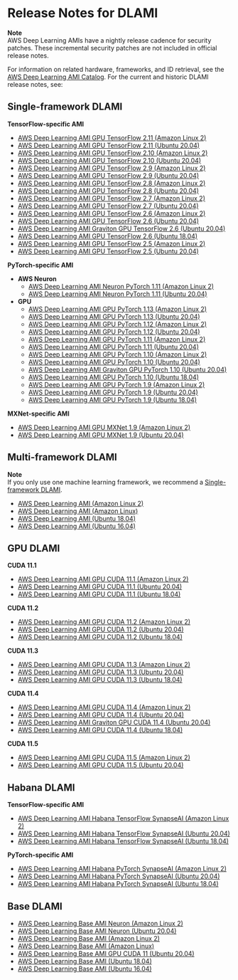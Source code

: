 # Release Notes for DLAMI<a name="appendix-ami-release-notes"></a>

**Note**  
AWS Deep Learning AMIs have a nightly release cadence for security patches\. These incremental security patches are not included in official release notes\.

For information on related hardware, frameworks, and ID retrieval, see the [AWS Deep Learning AMI Catalog](http://aws.amazon.com/releasenotes/aws-deep-learning-ami-catalog/)\. For the current and historic DLAMI release notes, see:

## Single\-framework DLAMI<a name="appendix-ami-release-notes-single"></a>

**TensorFlow\-specific AMI**
+ [AWS Deep Learning AMI GPU TensorFlow 2\.11 \(Amazon Linux 2\)](http://aws.amazon.com/releasenotes/aws-deep-learning-ami-gpu-tensorflow-2-11-amazon-linux-2/)
+ [AWS Deep Learning AMI GPU TensorFlow 2\.11 \(Ubuntu 20\.04\)](http://aws.amazon.com/releasenotes/aws-deep-learning-ami-gpu-tensorflow-2-11-ubuntu-20-04/)
+ [AWS Deep Learning AMI GPU TensorFlow 2\.10 \(Amazon Linux 2\)](http://aws.amazon.com/releasenotes/aws-deep-learning-ami-gpu-tensorflow-2-10-amazon-linux-2/)
+ [AWS Deep Learning AMI GPU TensorFlow 2\.10 \(Ubuntu 20\.04\)](http://aws.amazon.com/releasenotes/aws-deep-learning-ami-gpu-tensorflow-2-10-ubuntu-20-04/)
+ [AWS Deep Learning AMI GPU TensorFlow 2\.9 \(Amazon Linux 2\)](http://aws.amazon.com/releasenotes/deep-learning-ami-gpu-tensorflow-2-9-amazon-linux-2/)
+ [AWS Deep Learning AMI GPU TensorFlow 2\.9 \(Ubuntu 20\.04\)](http://aws.amazon.com/releasenotes/deep-learning-ami-gpu-tensorflow-2-9-ubuntu-20-04/)
+ [AWS Deep Learning AMI GPU TensorFlow 2\.8 \(Amazon Linux 2\)](http://aws.amazon.com/releasenotes/live-deep-learning-ami-gpu-tensorflow-2-8-amazon-linux-2/)
+ [AWS Deep Learning AMI GPU TensorFlow 2\.8 \(Ubuntu 20\.04\)](http://aws.amazon.com/releasenotes/aws-deep-learning-ami-gpu-tensorflow-2-8-ubuntu-20-04/)
+ [AWS Deep Learning AMI GPU TensorFlow 2\.7 \(Amazon Linux 2\)](http://aws.amazon.com/releasenotes/aws-deep-learning-ami-gpu-tensorflow-2-7-amazon-linux-2/)
+ [AWS Deep Learning AMI GPU TensorFlow 2\.7 \(Ubuntu 20\.04\)](http://aws.amazon.com/releasenotes/aws-deep-learning-ami-gpu-tensorflow-2-7-ubuntu-20-04/)
+ [AWS Deep Learning AMI GPU TensorFlow 2\.6 \(Amazon Linux 2\)](http://aws.amazon.com/releasenotes/aws-deep-learning-ami-gpu-tensorflow-2-6-amazon-linux-2/)
+ [AWS Deep Learning AMI GPU TensorFlow 2\.6 \(Ubuntu 20\.04\)](http://aws.amazon.com/releasenotes/aws-deep-learning-ami-gpu-tensorflow-2-6-ubuntu-20-04/)
+ [AWS Deep Learning AMI Graviton GPU TensorFlow 2\.6 \(Ubuntu 20\.04\)](http://aws.amazon.com/releasenotes/aws-deep-learning-ami-graviton-gpu-tensorflow-2-6-ubuntu-20-04/)
+ [AWS Deep Learning AMI GPU TensorFlow 2\.6 \(Ubuntu 18\.04\)](http://aws.amazon.com/releasenotes/aws-deep-learning-ami-gpu-tensorflow-2-6-ubuntu-18-04/)
+ [AWS Deep Learning AMI GPU TensorFlow 2\.5 \(Amazon Linux 2\)](http://aws.amazon.com/releasenotes/aws-deep-learning-gpu-tensorflow-ami-amazon-linux-2-version-1-x-x)
+ [AWS Deep Learning AMI GPU TensorFlow 2\.5 \(Ubuntu 20\.04\)](http://aws.amazon.com/releasenotes/aws-deep-learning-gpu-tensorflow-ami-ubuntu-20-04-version-1-x-x)

**PyTorch\-specific AMI**
+ **AWS Neuron**
  + [AWS Deep Learning AMI Neuron PyTorch 1\.11 \(Amazon Linux 2\) ](http://aws.amazon.com/releasenotes/aws-deep-learning-ami-neuron-pytorch-1-11-amazon-linux-2/)
  + [AWS Deep Learning AMI Neuron PyTorch 1\.11 \(Ubuntu 20\.04\) ](http://aws.amazon.com/releasenotes/aws-deep-learning-ami-neuron-pytorch-1-11-ubuntu-20-04/)
+ **GPU**
  + [AWS Deep Learning AMI GPU PyTorch 1\.13 \(Amazon Linux 2\)](http://aws.amazon.com/releasenotes/aws-deep-learning-ami-gpu-pytorch-1-13-amazon-linux-2)
  + [AWS Deep Learning AMI GPU PyTorch 1\.13 \(Ubuntu 20\.04\)](http://aws.amazon.com/releasenotes/aws-deep-learning-ami-gpu-pytorch-1-13-ubuntu-20-04)
  + [AWS Deep Learning AMI GPU PyTorch 1\.12 \(Amazon Linux 2\)](http://aws.amazon.com/releasenotes/aws-deep-learning-ami-gpu-pytorch-1-12-amazon-linux-2)
  + [AWS Deep Learning AMI GPU PyTorch 1\.12 \(Ubuntu 20\.04\)](http://aws.amazon.com/releasenotes/aws-deep-learning-ami-gpu-pytorch-1-12-ubuntu-20-04)
  + [AWS Deep Learning AMI GPU PyTorch 1\.11 \(Amazon Linux 2\)](http://aws.amazon.com/releasenotes/aws-deep-learning-ami-gpu-pytorch-1-11-amazon-linux-2)
  + [AWS Deep Learning AMI GPU PyTorch 1\.11 \(Ubuntu 20\.04\)](http://aws.amazon.com/releasenotes/aws-deep-learning-ami-gpu-pytorch-1-11-ubuntu-20-04)
  + [AWS Deep Learning AMI GPU PyTorch 1\.10 \(Amazon Linux 2\)](http://aws.amazon.com/releasenotes/aws-deep-learning-ami-gpu-pytorch-1-10-amazon-linux-2)
  + [AWS Deep Learning AMI GPU PyTorch 1\.10 \(Ubuntu 20\.04\)](http://aws.amazon.com/releasenotes/aws-deep-learning-ami-gpu-pytorch-1-10-ubuntu-20-04)
  + [AWS Deep Learning AMI Graviton GPU PyTorch 1\.10 \(Ubuntu 20\.04\)](http://aws.amazon.com/releasenotes/deep-learning-ami-graviton-gpu-pytorch-1-10-ubuntu-20-04/)
  + [AWS Deep Learning AMI GPU PyTorch 1\.10 \(Ubuntu 18\.04\)](http://aws.amazon.com/releasenotes/aws-deep-learning-ami-gpu-pytorch-1-10-ubuntu-18-04)
  + [AWS Deep Learning AMI GPU PyTorch 1\.9 \(Amazon Linux 2\)](http://aws.amazon.com/releasenotes/aws-deep-learning-gpu-pytorch-ami-amazon-linux-2-version-1-x-x)
  + [AWS Deep Learning AMI GPU PyTorch 1\.9 \(Ubuntu 20\.04\)](http://aws.amazon.com/releasenotes/aws-deep-learning-gpu-pytorch-ami-ubuntu-20-04-version-1-x-x)
  + [AWS Deep Learning AMI GPU PyTorch 1\.9 \(Ubuntu 18\.04\)](http://aws.amazon.com/releasenotes/aws-deep-learning-gpu-pytorch-ami-ubuntu-18-04-version-1-x-x)

**MXNet\-specific AMI**
+ [AWS Deep Learning AMI GPU MXNet 1\.9 \(Amazon Linux 2\)](http://aws.amazon.com/releasenotes/aws-deep-learning-ami-gpu-mxnet-1-9-amazon-linux-2)
+ [AWS Deep Learning AMI GPU MXNet 1\.9 \(Ubuntu 20\.04\)](http://aws.amazon.com/releasenotes/aws-deep-learning-ami-gpu-mxnet-1-9-ubuntu-20-04)

## Multi\-framework DLAMI<a name="appendix-ami-release-notes-multi"></a>

**Note**  
If you only use one machine learning framework, we recommend a [Single\-framework DLAMI](#appendix-ami-release-notes-single)\.
+ [AWS Deep Learning AMI \(Amazon Linux 2\)](http://aws.amazon.com/releasenotes/aws-deep-learning-ami-amazon-linux-2)
+ [AWS Deep Learning AMI \(Amazon Linux\)](http://aws.amazon.com/releasenotes/aws-deep-learning-ami-amazon-linux)
+ [AWS Deep Learning AMI \(Ubuntu 18\.04\)](http://aws.amazon.com/releasenotes/aws-deep-learning-ami-ubuntu-18-04)
+ [AWS Deep Learning AMI \(Ubuntu 16\.04\)](http://aws.amazon.com/releasenotes/aws-deep-learning-ami-ubuntu-16-04)

## GPU DLAMI<a name="appendix-ami-release-notes-gpu"></a>

**CUDA 11\.1**
+ [AWS Deep Learning AMI GPU CUDA 11\.1 \(Amazon Linux 2\)](http://aws.amazon.com/releasenotes/aws-deep-learning-gpu-ami-amazon-linux-2-version-1-x-x)
+ [AWS Deep Learning AMI GPU CUDA 11\.1 \(Ubuntu 20\.04\)](http://aws.amazon.com/releasenotes/aws-deep-learning-gpu-ami-ubuntu-20-04-version-1-x-x)
+ [AWS Deep Learning AMI GPU CUDA 11\.1 \(Ubuntu 18\.04\)](http://aws.amazon.com/releasenotes/aws-deep-learning-gpu-ami-ubuntu-18-04-version-1-x-x)

**CUDA 11\.2**
+ [AWS Deep Learning AMI GPU CUDA 11\.2 \(Amazon Linux 2\)](http://aws.amazon.com/releasenotes/aws-deep-learning-gpu-ami-amazon-linux-2-version-2-x-x)
+ [AWS Deep Learning AMI GPU CUDA 11\.2 \(Ubuntu 20\.04\)](http://aws.amazon.com/releasenotes/aws-deep-learning-gpu-ami-ubuntu-20-04-version-2-x-x)
+ [AWS Deep Learning AMI GPU CUDA 11\.2 \(Ubuntu 18\.04\)](http://aws.amazon.com/releasenotes/aws-deep-learning-gpu-ami-ubuntu-18-04-version-2-x-x)

**CUDA 11\.3**
+ [AWS Deep Learning AMI GPU CUDA 11\.3 \(Amazon Linux 2\)](http://aws.amazon.com/releasenotes/aws-deep-learning-ami-gpu-cuda-11-3-amazon-linux-2)
+ [AWS Deep Learning AMI GPU CUDA 11\.3 \(Ubuntu 20\.04\)](http://aws.amazon.com/releasenotes/aws-deep-learning-ami-gpu-cuda-11-3-ubuntu-20-04)
+ [AWS Deep Learning AMI GPU CUDA 11\.3 \(Ubuntu 18\.04\)](http://aws.amazon.com/releasenotes/aws-deep-learning-ami-gpu-cuda-11-3-ubuntu-18-04)

**CUDA 11\.4**
+ [AWS Deep Learning AMI GPU CUDA 11\.4 \(Amazon Linux 2\)](http://aws.amazon.com/releasenotes/aws-deep-learning-ami-gpu-cuda-11-4-amazon-linux-2)
+ [AWS Deep Learning AMI GPU CUDA 11\.4 \(Ubuntu 20\.04\)](http://aws.amazon.com/releasenotes/aws-deep-learning-ami-gpu-cuda-11-4-ubuntu-20-04)
+ [AWS Deep Learning AMI Graviton GPU CUDA 11\.4 \(Ubuntu 20\.04\)](http://aws.amazon.com/releasenotes/aws-deep-learning-ami-graviton-gpu-cuda-11-4-ubuntu-20-04/)
+ [AWS Deep Learning AMI GPU CUDA 11\.4 \(Ubuntu 18\.04\)](http://aws.amazon.com/releasenotes/aws-deep-learning-ami-gpu-cuda-11-4-ubuntu-18-04)

**CUDA 11\.5**
+ [AWS Deep Learning AMI GPU CUDA 11\.5 \(Amazon Linux 2\)](http://aws.amazon.com/releasenotes/aws-deep-learning-ami-gpu-cuda-11-5-amazon-linux-2)
+ [AWS Deep Learning AMI GPU CUDA 11\.5 \(Ubuntu 20\.04\)](http://aws.amazon.com/releasenotes/aws-deep-learning-ami-gpu-cuda-11-5-ubuntu-20-04)

## Habana DLAMI<a name="appendix-ami-release-notes-habana"></a>

**TensorFlow\-specific AMI**
+ [AWS Deep Learning AMI Habana TensorFlow SynapseAI \(Amazon Linux 2\) ](http://aws.amazon.com/releasenotes/aws-deep-learning-ami-habana-tensorflow-synapseai-amazon-linux-2)
+ [AWS Deep Learning AMI Habana TensorFlow SynapseAI \(Ubuntu 20\.04\)](http://aws.amazon.com/releasenotes/aws-deep-learning-ami-habana-tensorflow-synapseai-ubuntu-20-04)
+ [AWS Deep Learning AMI Habana TensorFlow SynapseAI \(Ubuntu 18\.04\)](http://aws.amazon.com/releasenotes/aws-deep-learning-ami-habana-tensorflow-synapseai-ubuntu-18-04)

**PyTorch\-specific AMI**
+ [AWS Deep Learning AMI Habana PyTorch SynapseAI \(Amazon Linux 2\)](http://aws.amazon.com/releasenotes/aws-deep-learning-ami-habana-pytorch-synapseai-amazon-linux-2)
+ [AWS Deep Learning AMI Habana PyTorch SynapseAI \(Ubuntu 20\.04\)](http://aws.amazon.com/releasenotes/aws-deep-learning-ami-habana-pytorch-synapseai-ubuntu-20-04)
+ [AWS Deep Learning AMI Habana PyTorch SynapseAI \(Ubuntu 18\.04\)](http://aws.amazon.com/releasenotes/aws-deep-learning-ami-habana-pytorch-synapseai-ubuntu-18-04)

## Base DLAMI<a name="appendix-ami-release-notes-base"></a>
+ [AWS Deep Learning Base AMI Neuron \(Amazon Linux 2\)](http://aws.amazon.com/releasenotes/aws-deep-learning-ami-base-neuron-amazon-linux-2)
+ [AWS Deep Learning Base AMI Neuron \(Ubuntu 20\.04\)](http://aws.amazon.com/releasenotes/aws-deep-learning-ami-base-neuron-ubuntu-20-04)
+ [AWS Deep Learning Base AMI \(Amazon Linux 2\)](http://aws.amazon.com/releasenotes/aws-deep-learning-base-ami-amazon-linux-2)
+ [AWS Deep Learning Base AMI \(Amazon Linux\)](http://aws.amazon.com/releasenotes/aws-deep-learning-base-ami-amazon-linux)
+ [AWS Deep Learning Base AMI GPU CUDA 11 \(Ubuntu 20\.04\)](http://aws.amazon.com/releasenotes/aws-deep-learning-ami-gpu-cuda-11-ubuntu-20-04/)
+ [AWS Deep Learning Base AMI \(Ubuntu 18\.04\)](http://aws.amazon.com/releasenotes/aws-deep-learning-base-ami-ubuntu-18-04)
+ [AWS Deep Learning Base AMI \(Ubuntu 16\.04\)](http://aws.amazon.com/releasenotes/aws-deep-learning-base-ami-ubuntu-16-04)